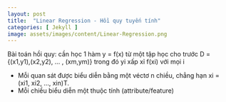 ```yaml
---
layout: post
title:  "Linear Regression - Hồi quy tuyến tính"
categories: [ Jekyll ]
image: assets/images/content/Linear-Regression.png
---
```

Bài toán hồi quy: cần học 1 hàm y = f(x) từ một tập học cho trước D = {(x1,y1),(x2,y2), ... , (xm,ym)} trong đó yi xấp xỉ f(xi) với mọi i

- Mỗi quan sát được biểu diễn bằng một véctơ n chiều, chẳng hạn
  xi = (xi1, xi2, …, xin)T.
- Mỗi chiều biểu diễn một thuộc tính (attribute/feature)

